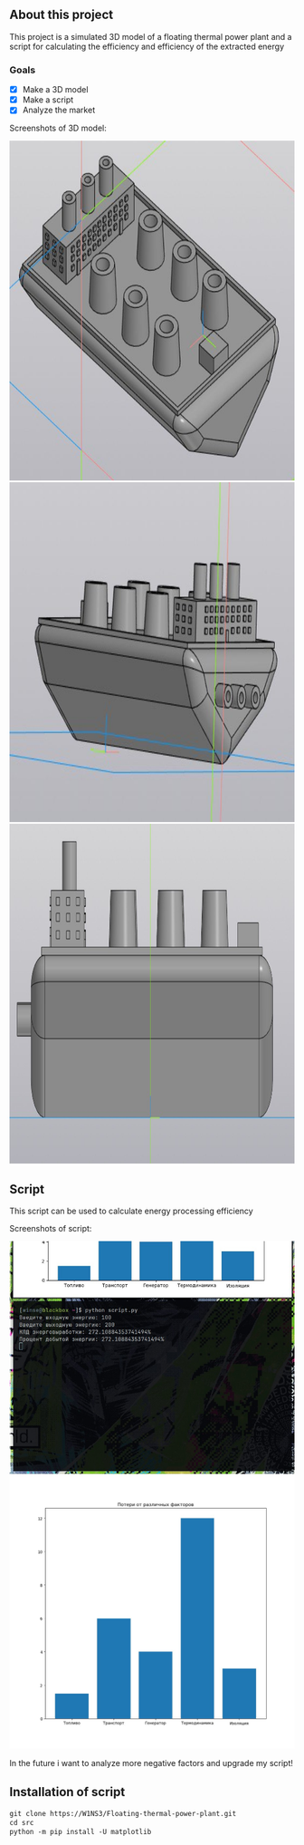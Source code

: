 ## About this project

This project is a simulated 3D model of a floating thermal power plant and a script for calculating the efficiency and efficiency of the extracted energy

### Goals

- [x] Make a 3D model
- [x] Make a script
- [x] Analyze the market

Screenshots of 3D model:

<img src="images/1.jpg" width="600" height="600" />
<img src="images/2.jpg" width="600" height="600" />
<img src="images/3.jpg" width="600" height="600" />

## Script

This script can be used to calculate energy processing efficiency

Screenshots of script:

<img src="images/4.jpg">
<img src="images/5.jpg">

In the future i want to analyze more negative factors and upgrade my script!

## Installation of script

```
git clone https://W1NS3/Floating-thermal-power-plant.git
cd src
python -m pip install -U matplotlib
```
